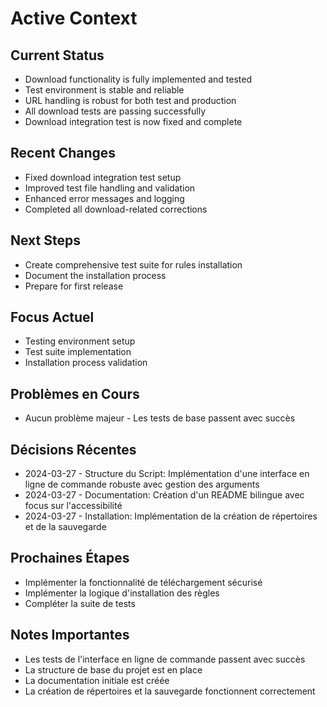 # Active Context

## Current Status
- Download functionality is fully implemented and tested
- Test environment is stable and reliable
- URL handling is robust for both test and production
- All download tests are passing successfully
- Download integration test is now fixed and complete

## Recent Changes
- Fixed download integration test setup
- Improved test file handling and validation
- Enhanced error messages and logging
- Completed all download-related corrections

## Next Steps
- Create comprehensive test suite for rules installation
- Document the installation process
- Prepare for first release

## Focus Actuel
- Testing environment setup
- Test suite implementation
- Installation process validation

## Problèmes en Cours
- Aucun problème majeur - Les tests de base passent avec succès

## Décisions Récentes
- 2024-03-27 - Structure du Script: Implémentation d'une interface en ligne de commande robuste avec gestion des arguments
- 2024-03-27 - Documentation: Création d'un README bilingue avec focus sur l'accessibilité
- 2024-03-27 - Installation: Implémentation de la création de répertoires et de la sauvegarde

## Prochaines Étapes
- Implémenter la fonctionnalité de téléchargement sécurisé
- Implémenter la logique d'installation des règles
- Compléter la suite de tests

## Notes Importantes
- Les tests de l'interface en ligne de commande passent avec succès
- La structure de base du projet est en place
- La documentation initiale est créée
- La création de répertoires et la sauvegarde fonctionnent correctement 